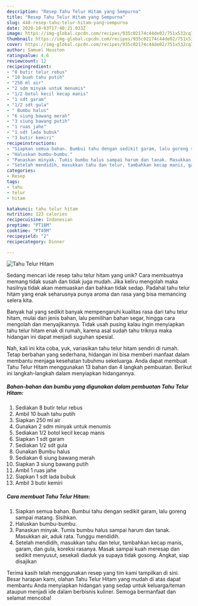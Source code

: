 ```yaml
---
description: "Resep Tahu Telur Hitam yang Sempurna"
title: "Resep Tahu Telur Hitam yang Sempurna"
slug: 448-resep-tahu-telur-hitam-yang-sempurna
date: 2020-10-03T17:40:21.033Z
image: https://img-global.cpcdn.com/recipes/935c02174c44de02/751x532cq70/tahu-telur-hitam-foto-resep-utama.jpg
thumbnail: https://img-global.cpcdn.com/recipes/935c02174c44de02/751x532cq70/tahu-telur-hitam-foto-resep-utama.jpg
cover: https://img-global.cpcdn.com/recipes/935c02174c44de02/751x532cq70/tahu-telur-hitam-foto-resep-utama.jpg
author: Samuel Houston
ratingvalue: 4.6
reviewcount: 12
recipeingredient:
- "8 butir telur rebus"
- "10 buah tahu putih"
- "250 ml air"
- "2 sdm minyak untuk menumis"
- "1/2 botol kecil kecap manis"
- "1 sdt garam"
- "1/2 sdt gula"
- " Bumbu halus"
- "6 siung bawang merah"
- "3 siung bawang putih"
- "1 ruas jahe"
- "1 sdt lada bubuk"
- "3 butir kemiri"
recipeinstructions:
- "Siapkan semua bahan. Bumbui tahu dengan sedikit garam, lalu goreng sampai matang. Sisihkan."
- "Haluskan bumbu-bumbu."
- "Panaskan minyak. Tumis bumbu halus sampai harum dan tanak. Masukkan air, aduk rata. Tunggu mendidih."
- "Setelah mendidih, masukkan tahu dan telur, tambahkan kecap manis, garam, dan gula, koreksi rasanya. Masak sampai kuah meresap dan sedikit menyusut, sesekali diaduk ya supaya tidak gosong. Angkat, siap disajikan"
categories:
- Resep
tags:
- tahu
- telur
- hitam

katakunci: tahu telur hitam 
nutrition: 123 calories
recipecuisine: Indonesian
preptime: "PT18M"
cooktime: "PT49M"
recipeyield: "2"
recipecategory: Dinner

---
```



![Tahu Telur Hitam](https://img-global.cpcdn.com/recipes/935c02174c44de02/751x532cq70/tahu-telur-hitam-foto-resep-utama.jpg)

Sedang mencari ide resep tahu telur hitam yang unik? Cara membuatnya memang tidak susah dan tidak juga mudah. Jika keliru mengolah maka hasilnya tidak akan memuaskan dan bahkan tidak sedap. Padahal tahu telur hitam yang enak seharusnya punya aroma dan rasa yang bisa memancing selera kita.

Banyak hal yang sedikit banyak mempengaruhi kualitas rasa dari tahu telur hitam, mulai dari jenis bahan, lalu pemilihan bahan segar, hingga cara mengolah dan menyajikannya. Tidak usah pusing kalau ingin menyiapkan tahu telur hitam enak di rumah, karena asal sudah tahu triknya maka hidangan ini dapat menjadi suguhan spesial.




Nah, kali ini kita coba, yuk, variasikan tahu telur hitam sendiri di rumah. Tetap berbahan yang sederhana, hidangan ini bisa memberi manfaat dalam membantu menjaga kesehatan tubuhmu sekeluarga. Anda dapat membuat Tahu Telur Hitam menggunakan 13 bahan dan 4 langkah pembuatan. Berikut ini langkah-langkah dalam menyiapkan hidangannya.

<!--inarticleads1-->

##### Bahan-bahan dan bumbu yang digunakan dalam pembuatan Tahu Telur Hitam:

1. Sediakan 8 butir telur rebus
1. Ambil 10 buah tahu putih
1. Siapkan 250 ml air
1. Gunakan 2 sdm minyak untuk menumis
1. Sediakan 1/2 botol kecil kecap manis
1. Siapkan 1 sdt garam
1. Sediakan 1/2 sdt gula
1. Gunakan  Bumbu halus
1. Sediakan 6 siung bawang merah
1. Siapkan 3 siung bawang putih
1. Ambil 1 ruas jahe
1. Siapkan 1 sdt lada bubuk
1. Ambil 3 butir kemiri




<!--inarticleads2-->

##### Cara membuat Tahu Telur Hitam:

1. Siapkan semua bahan. Bumbui tahu dengan sedikit garam, lalu goreng sampai matang. Sisihkan.
1. Haluskan bumbu-bumbu.
1. Panaskan minyak. Tumis bumbu halus sampai harum dan tanak. Masukkan air, aduk rata. Tunggu mendidih.
1. Setelah mendidih, masukkan tahu dan telur, tambahkan kecap manis, garam, dan gula, koreksi rasanya. Masak sampai kuah meresap dan sedikit menyusut, sesekali diaduk ya supaya tidak gosong. Angkat, siap disajikan




Terima kasih telah menggunakan resep yang tim kami tampilkan di sini. Besar harapan kami, olahan Tahu Telur Hitam yang mudah di atas dapat membantu Anda menyiapkan hidangan yang sedap untuk keluarga/teman ataupun menjadi ide dalam berbisnis kuliner. Semoga bermanfaat dan selamat mencoba!
